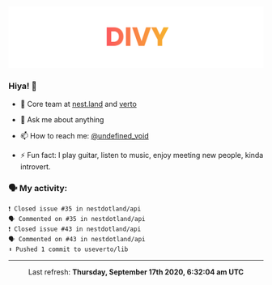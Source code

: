 
![](https://github.com/divy-work/divy-work/raw/master/assets/divy.png)

### Hiya! 👋

- 🔭 Core team at [nest.land](https://github.com/nestdotland/nest.land) and [verto](https://github.com/useverto/verto)

- 💬 Ask me about anything

- 📫 How to reach me: [@undefined_void](https://instagram.com/divy.exe)

- ⚡ Fun fact: I play guitar, listen to music, enjoy meeting new people, kinda introvert.

### 🗣 My activity:

```
❗️ Closed issue #35 in nestdotland/api
🗣 Commented on #35 in nestdotland/api
❗️ Closed issue #43 in nestdotland/api
🗣 Commented on #43 in nestdotland/api
⬆️ Pushed 1 commit to useverto/lib
```

------------
<p align="center">Last refresh: <b>Thursday, September 17th 2020, 6:32:04 am UTC</b></p>
